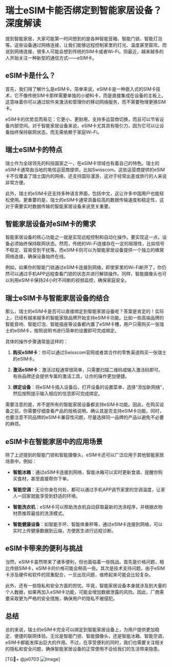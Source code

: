 # 瑞士eSIM卡能否绑定到智能家居设备？深度解读

提到智能家居，大家可能第一时间想到的是各种智能音箱、智能门锁、智能灯泡等。这些设备通过网络连接，让我们能够远程控制家里的灯光、温度甚至窗帘。而说到网络连接，很多人可能会想到传统的SIM卡或者Wi-Fi。但最近，越来越多的人开始关注一种新型的通信方式——eSIM卡。

## eSIM卡是什么？

首先，我们得了解什么是eSIM卡。简单来说，eSIM卡是一种嵌入式的SIM卡技术，它不像传统SIM卡那样需要单独的小塑料卡，而是直接集成在设备的主板上。这意味着你可以通过软件来激活和管理你的移动网络服务，而不需要物理更换SIM卡。

eSIM卡的优势显而易见：它更小、更耐用，支持多运营商切换，而且可以节省设备内部空间。对于智能家居设备来说，eSIM卡尤其具有吸引力，因为它可以让设备始终保持联网状态，而无需依赖于家庭Wi-Fi。

## 瑞士eSIM卡的特点

瑞士作为全球领先的科技国家之一，在eSIM卡领域也有着自己的特色。瑞士的eSIM卡通常由当地的电信运营商提供，比如Swisscom。这些运营商提供的eSIM卡不仅覆盖了瑞士国内的网络，还支持国际漫游，这对于经常出差或旅行的人来说非常方便。

此外，瑞士的eSIM卡还支持多种语言界面，包括中文，这让许多中国用户也能轻松使用。更重要的是，瑞士的eSIM卡通常具备较高的数据传输速度和稳定性，这对于需要实时数据传输的智能家居设备来说至关重要。

## 智能家居设备对eSIM卡的需求

智能家居设备的核心功能之一就是实现远程控制和自动化操作。要实现这一点，设备必须始终保持联网状态。然而，传统的Wi-Fi连接存在一定的局限性，比如信号不稳定、容易受到干扰等。而eSIM卡则可以为智能家居设备提供一个独立的蜂窝网络连接，确保设备始终在线。

例如，如果你的智能门锁通过eSIM卡连接到网络，即使家里的Wi-Fi断开了，你仍然可以通过手机APP远程查看门锁的状态并进行解锁操作。同样，智能摄像头也可以利用eSIM卡保持24小时不间断的视频监控，确保家庭安全。

## 瑞士eSIM卡与智能家居设备的结合

那么，瑞士的eSIM卡是否可以直接绑定到智能家居设备呢？答案是肯定的！实际上，已经有越来越多的智能家居品牌开始支持eSIM卡功能。比如一些高端品牌的智能音响、智能灯泡、智能插座等设备都内置了eSIM卡槽，用户只需购买一张瑞士的eSIM卡，按照说明书进行简单的设置即可完成绑定。

具体的操作步骤通常是这样的：

1. **购买eSIM卡**：你可以通过Swisscom官网或者其合作的零售渠道购买一张瑞士的eSIM卡。
   
2. **激活eSIM卡**：激活过程通常很简单，只需要扫描二维码或输入激活码即可。有些品牌还会提供专属的激活工具，让你的操作更加便捷。

3. **绑定设备**：将eSIM卡插入设备后，打开设备的设置菜单，选择“添加新网络”，然后按照提示输入相应的信息即可完成绑定。

需要注意的是，并不是所有的智能家居设备都支持eSIM卡功能。因此，在购买设备之前，你需要仔细查看产品的规格说明，确认其是否支持eSIM卡功能。同时，也要注意不同品牌的eSIM卡兼容性问题，尽量选择同一品牌的产品以避免不必要的麻烦。

## eSIM卡在智能家居中的应用场景

除了上述提到的智能门锁和智能摄像头，eSIM卡还可以广泛应用于其他智能家居场景中。例如：

- **智能冰箱**：通过eSIM卡连接到网络，智能冰箱可以实时更新食谱、提醒你购买食材，甚至直接帮你下单。
  
- **智能空调**：无论你身在何处，都可以通过手机APP调节家里的空调温度，让家人一回家就能享受到舒适的环境。

- **智能洗衣机**：eSIM卡可以帮助洗衣机自动获取最新的洗涤程序，并根据衣物材质推荐最佳的洗涤模式。

- **智能健康设备**：如智能手环、智能体重秤等，通过eSIM卡连接到网络，可以实时上传健康数据到云端，方便医生进行远程诊断。

## eSIM卡带来的便利与挑战

当然，eSIM卡虽然带来了诸多便利，但也面临着一些挑战。首先是价格问题，相比传统SIM卡，eSIM卡的价格可能会稍高一些。其次是技术支持问题，由于eSIM卡涉及硬件和软件的双重配合，一旦出现问题，维修起来可能会比较复杂。

此外，还有一些隐私和安全方面的担忧。毕竟，智能家居设备本身就涉及到大量的个人数据，如果再加入eSIM卡功能，可能会增加数据泄露的风险。因此，厂商需要采取更为严格的安全措施，确保用户的隐私不被侵犯。

## 总结

总的来说，瑞士的eSIM卡完全可以绑定到智能家居设备上，为用户提供更加稳定、便捷的联网体验。无论是智能门锁、智能摄像头，还是智能冰箱、智能空调，eSIM卡都能发挥出巨大的作用。不过，在享受便利的同时，我们也需要关注相关的隐私和安全问题，确保智能家居设备的正常使用不会给我们的生活带来隐患。

[TG💪+ @jx0703 ![Image](https://github.com/user-attachments/assets/dbca1d08-cadb-493c-b0ec-ad6f7a83f270)]